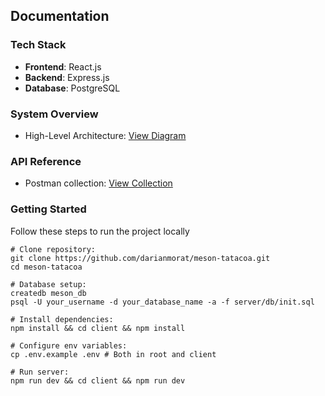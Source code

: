 ## Documentation

### Tech Stack

- **Frontend**: React.js
- **Backend**: Express.js
- **Database**: PostgreSQL

### System Overview

- High-Level Architecture: [View Diagram](/docs/diagrams/system-architecture.png)

### API Reference

- Postman collection: [View Collection](#)
 <!-- - Interactive Docs (Swagger UI): [View here](#) -->

### Getting Started

Follow these steps to run the project locally

```shell
# Clone repository:
git clone https://github.com/darianmorat/meson-tatacoa.git
cd meson-tatacoa

# Database setup:
createdb meson_db
psql -U your_username -d your_database_name -a -f server/db/init.sql

# Install dependencies:
npm install && cd client && npm install

# Configure env variables:
cp .env.example .env # Both in root and client

# Run server:
npm run dev && cd client && npm run dev
```
